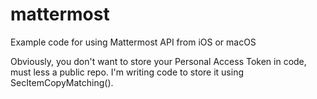 # mattermost

Example code for using Mattermost API from iOS or macOS

Obviously, you don't want to store your Personal Access Token in code, must less a public repo. I'm writing code to store it using SecItemCopyMatching().
